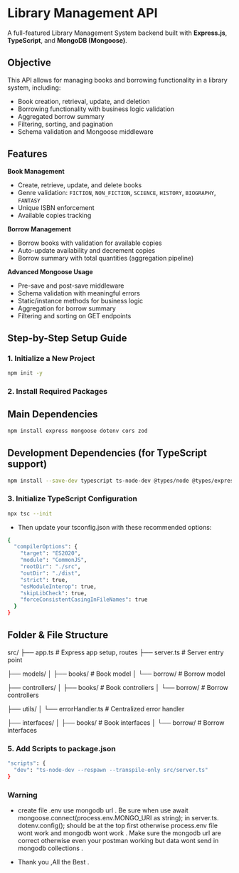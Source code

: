 #  Library Management API


A full-featured Library Management System backend built with **Express.js**, **TypeScript**, and **MongoDB (Mongoose)**.

##  Objective

This API allows for managing books and borrowing functionality in a library system, including:

- Book creation, retrieval, update, and deletion
- Borrowing functionality with business logic validation
- Aggregated borrow summary
- Filtering, sorting, and pagination
- Schema validation and Mongoose middleware

##  Features

 **Book Management**  
- Create, retrieve, update, and delete books  
- Genre validation: `FICTION`, `NON_FICTION`, `SCIENCE`, `HISTORY`, `BIOGRAPHY`, `FANTASY`  
- Unique ISBN enforcement  
- Available copies tracking  

 **Borrow Management**  
- Borrow books with validation for available copies  
- Auto-update availability and decrement copies  
- Borrow summary with total quantities (aggregation pipeline)

 **Advanced Mongoose Usage**  
- Pre-save and post-save middleware  
- Schema validation with meaningful errors  
- Static/instance methods for business logic  
- Aggregation for borrow summary  
- Filtering and sorting on GET endpoints

## Step-by-Step Setup Guide


### 1. Initialize a New Project

```bash
npm init -y
```
### 2. Install Required Packages

## Main Dependencies
```bash
npm install express mongoose dotenv cors zod
```
## Development Dependencies (for TypeScript support)

```bash
npm install --save-dev typescript ts-node-dev @types/node @types/express
```

### 3. Initialize TypeScript Configuration

```bash
npx tsc --init
```

- Then update your tsconfig.json with these recommended options:

```bash
{
  "compilerOptions": {
    "target": "ES2020",
    "module": "CommonJS",
    "rootDir": "./src",
    "outDir": "./dist",
    "strict": true,
    "esModuleInterop": true,
    "skipLibCheck": true,
    "forceConsistentCasingInFileNames": true
  }
}

```

## Folder & File Structure 
src/
├── app.ts # Express app setup, routes
├── server.ts # Server entry point

├── models/
│ ├── books/ # Book model
│ └── borrow/ # Borrow model

├── controllers/
│ ├── books/ # Book controllers
│ └── borrow/ # Borrow controllers

├── utils/
│ └── errorHandler.ts # Centralized error handler

├── interfaces/
│ ├── books/ # Book interfaces
│ └── borrow/ # Borrow interfaces

### 5. Add Scripts to package.json

```bash
"scripts": {
  "dev": "ts-node-dev --respawn --transpile-only src/server.ts"
}
```
### Warning 
- create file .env use mongodb url . Be sure when use await mongoose.connect(process.env.MONGO_URI as string); in server.ts. dotenv.config(); should be at the top first otherwise process.env file wont work and mongodb wont work . Make sure the mongodb url are correct otherwise even your postman working but data wont send in mongodb collections . 

- Thank you ,All the Best .
